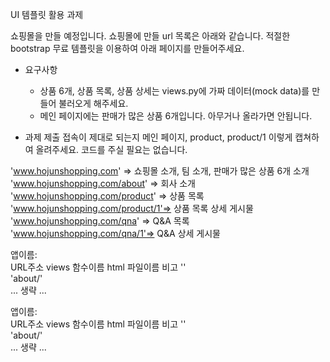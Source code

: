 UI 템플릿 활용 과제

쇼핑몰을 만들 예정입니다. 쇼핑몰에 만들 url 목록은 아래와 같습니다. 
적절한 bootstrap 무료 템플릿을 이용하여 아래 페이지를 만들어주세요.

* 요구사항
    * 상품 6개, 상품 목록, 상품 상세는 views.py에 가짜 데이터(mock data)를 만들어 불러오게 해주세요.
    * 메인 페이지에는 판매가 많은 상품 6개입니다. 아무거나 올라가면 안됩니다.

* 과제 제출
접속이 제대로 되는지 메인 페이지, product, product/1 이렇게 캡쳐하여 올려주세요. 코드를 주실 필요는 없습니다.

'www.hojunshopping.com' => 쇼핑몰 소개, 팀 소개, 판매가 많은 상품 6개 소개
'www.hojunshopping.com/about' => 회사 소개
'www.hojunshopping.com/product' => 상품 목록
'www.hojunshopping.com/product/1'=> 상품 목록 상세 게시물
'www.hojunshopping.com/qna' => Q&A 목록
'www.hojunshopping.com/qna/1'=> Q&A 상세 게시물

앱이름: 		
URL주소     views 함수이름      html 파일이름       비고
''		
'about/'		
... 생략 ...

앱이름: 		
URL주소     views 함수이름      html 파일이름       비고
''		
'about/'		
... 생략 ...
